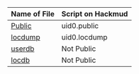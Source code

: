 | Name of File | Script on Hackmud |
  ------------ | -----------------
[Public](public.js) | uid0.public
[locdump](locdump.js) | uid0.locdump
[userdb](userdb.js) | Not Public
[locdb](locdb.js) | Not Public